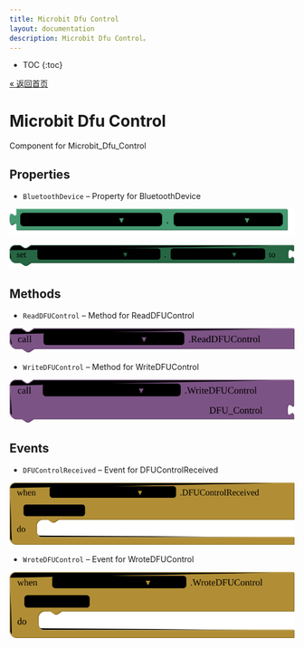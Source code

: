 ```yaml
---
title: Microbit Dfu Control
layout: documentation
description: Microbit Dfu Control。
---
```


* TOC
{:toc}

[&laquo; 返回首页](MicroBitIntro.html)

# Microbit Dfu Control

Component for Microbit_Dfu_Control

## Properties

+ <a name="BluetoothDevice"></a>`BluetoothDevice` – Property for BluetoothDevice


![get Microbit_Dfu_Control1 BluetoothDevice ](blocks/Microbit_Dfu_Control.BluetoothDevice_getter.svg)


![set Microbit_Dfu_Control1 BluetoothDevice  to](blocks/Microbit_Dfu_Control.BluetoothDevice_setter.svg)

## Methods

+ <a name="ReadDFUControl"></a>`ReadDFUControl` – Method for ReadDFUControl

![call Microbit_Dfu_Control1 ReadDFUControl](blocks/Microbit_Dfu_Control.ReadDFUControl.svg)

+ <a name="WriteDFUControl"></a>`WriteDFUControl` – Method for WriteDFUControl

![call Microbit_Dfu_Control1 WriteDFUControlDFU_Control](blocks/Microbit_Dfu_Control.WriteDFUControl.svg)

## Events

+ <a name="DFUControlReceived"></a>`DFUControlReceived` – Event for DFUControlReceived

![when Microbit_Dfu_Control1 DFUControlReceived dfu_control do](blocks/Microbit_Dfu_Control.DFUControlReceived.svg)

+ <a name="WroteDFUControl"></a>`WroteDFUControl` – Event for WroteDFUControl

![when Microbit_Dfu_Control1 WroteDFUControl dfu_control do](blocks/Microbit_Dfu_Control.WroteDFUControl.svg)


